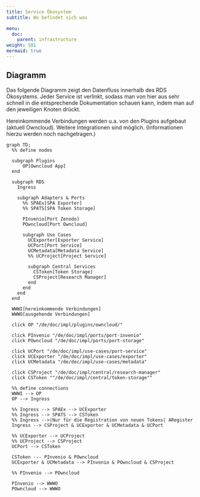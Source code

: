 ```yaml
---
title: Service Ökosystem
subtitle: Wo befindet sich was

menu:
  doc:
    parent: infrastructure
weight: 501
mermaid: true
---
```


## Diagramm

Das folgende Diagramm zeigt den Datenfluss innerhalb des RDS Ökosystems. Jeder Service ist verlinkt, sodass man von hier aus sehr schnell in die entsprechende Dokumentation schauen kann, indem man auf den jeweiligen Knoten drückt.

Hereinkommende Verbindungen werden u.a. von den Plugins aufgebaut (aktuell Owncloud). Weitere Integrationen sind möglich. (Informationen hierzu werden noch nachgetragen.)

```mermaid
graph TD;
  %% define nodes
  
  subgraph Plugins
      OP[Owncloud App]
  end

  subgraph RDS
    Ingress

    subgraph Adapters & Ports
      %% SPAEx[SPA Exporter]
      %% SPATS[SPA Token Storage]

      PInvenio[Port Zenodo]
      POwncloud[Port Owncloud]

      subgraph Use Cases
        UCExporter[Exporter Service]
        UCPort[Port Service]
        UCMetadata[Metadata Service]
        %% UCProject[Project Service]

        subgraph Central Services
          CSToken[Token Storage]
          CSProject[Research Manager]
        end
      end
    end
  end

  WWWI[hereinkommende Verbindungen]
  WWWO[ausgehende Verbindungen]

  click OP "/de/doc/impl/plugins/owncloud/"

  click PInvenio "/de/doc/impl/ports/port-invenio"
  click POwncloud "/de/doc/impl/ports/port-storage"

  click UCPort "/de/doc/impl/use-cases/port-service"
  click UCExporter "/de/doc/impl/use-cases/exporter"
  click UCMetadata "/de/doc/impl/use-cases/metadata"

  click CSProject "/de/doc/impl/central/research-manager"
  click CSToken ""/de/doc/impl/central/token-storage""

  %% define connections
  WWWI --> OP
  OP --> Ingress

  %% Ingress --> SPAEx --> UCExporter
  %% Ingress --> SPATS --> CSToken
  %% Ingress -->|Nur für die Registration von neuen Tokens| ARegister
  Ingress --> CSProject & UCExporter & UCMetadata & UCPort

  %% UCExporter --> UCProject
  %% UCProject --> CSProject
  UCPort --> CSToken

  CSToken --- PInvenio & POwncloud
  UCExporter & UCMetadata --> PInvenio & POwncloud & CSProject

  %% PInvenio --> POwncloud

  PInvenio --> WWWO
  POwncloud --> WWWO
```
